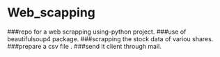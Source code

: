 # Web_scapping
###repo for a web scrapping using-python project.
###use of beautifulsoup4 package.
###scrapping the stock data of variou shares.
###prepare a csv file .
###send it client through mail.
